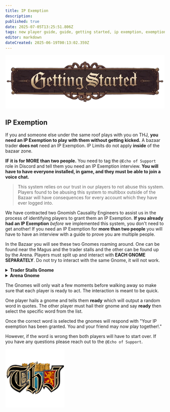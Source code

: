 ```yaml
---
title: IP Exemption
description: 
published: true
date: 2025-07-05T13:25:51.806Z
tags: new player guide, guide, getting started, ip exemption, exemption
editor: markdown
dateCreated: 2025-06-19T00:13:02.359Z
---
```


<div class="banner-container">
  <img src="/gettingstartedbanner.webp"
       alt="Getting Started Banner"
       class="banner-image">
</div>
<main class="page-wrapper">
  <section class="intro-section">
    <h1>IP Exemption</h1>
    <p>
      If you and someone else under the same roof plays with you on THJ, <strong>you need an IP Exemption to play with them without getting kicked.</strong> A bazaar trader <strong>does not</strong> need an IP Exemption. IP Limits do not apply <strong>inside</strong> of the bazaar zone.
      
<strong>IF it is for MORE than two people.</strong> You need to tag the `@Echo of Support` role in Discord and tell them you need an IP Exemption interview. <strong>You will have to have everyone installed, in game, and they must be able to join a voice chat.</strong>

> This system relies on our trust in our players to not abuse this system. Players found to be abusing this system to multibox outside of the Bazaar will have consequences for every account which they have ever logged into.

We have contracted two Gnomish Causality Engineers to assist us in the process of identifying players to grant them an IP Exemption. <strong>If you already had an IP Exemption</strong> _before_ we implemented this system, you don't need to get another! If you need an IP Exemption for <strong>more than two people</strong> you will have to have an interview with a guide to prove you are multiple people.

In the Bazaar you will see these two Gnomes roaming around. One can be found near the Magus and the trader stalls and the other can be found up by the Arena. Players must split up and interact with <strong>EACH GNOME SEPARATELY</strong>. Do not try to interact with the same Gnome, it will not work.

<details>
  <summary><strong>Trader Stalls Gnome</strong></summary>
<img src="/gnome_ip_1.png" style="width:500px;height:500px;">
</details>

<details>
  <summary><strong>Arena Gnome</strong></summary>
<img src="/gnome_ip_2.png" style="width:500px;height:500px;">
</details>

The Gnomes will only wait a few moments before walking away so make sure that each player is ready to act. The interaction is meant to be quick.

One player hails a gnome and tells them <strong>ready</strong> which will output a random word in quotes. The other player must hail their gnome and say <strong>ready</strong> then select the specific word from the list. 

Once the correct word is selected the gnomes will respond with "Your IP exemption has been granted. You and your friend may now play together!."

However, if the word is wrong then both players will have to start over.  If you have any questions please reach out to the `@Echo of Support`. 
    </p>
</main>
<div class="page-break">
    <img align="center" src="/pagebreak2.webp" alt="Fancy Page Break" >
</div>